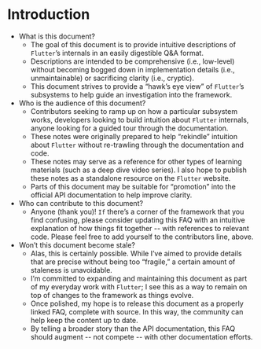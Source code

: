 # Introduction

* What is this document?
  * The goal of this document is to provide intuitive descriptions of `Flutter`’s internals in an easily digestible Q&A format.
  * Descriptions are intended to be comprehensive \(i.e., low-level\) without becoming bogged down in implementation details \(i.e., unmaintainable\) or sacrificing clarity \(i.e., cryptic\).
  * This document strives to provide a “hawk’s eye view” of `Flutter`’s subsystems to help guide an investigation into the framework.
* Who is the audience of this document?
  * Contributors seeking to ramp up on how a particular subsystem works, developers looking to build intuition about `Flutter` internals, anyone looking for a guided tour through the documentation.
  * These notes were originally prepared to help “rekindle” intuition about `Flutter` without re-trawling through the documentation and code.
  * These notes may serve as a reference for other types of learning materials \(such as a deep dive video series\). I also hope to publish these notes as a standalone resource on the `Flutter` website.
  * Parts of this document may be suitable for “promotion” into the official API documentation to help improve clarity.
* Who can contribute to this document?
  * Anyone \(thank you\)! `If` there’s a corner of the framework that you find confusing, please consider updating this FAQ with an intuitive explanation of how things fit together -- with references to relevant code. Please feel free to add yourself to the contributors line, above.
* Won’t this document become stale?
  * Alas, this is certainly possible. While I’ve aimed to provide details that are precise without being too “fragile,” a certain amount of staleness is unavoidable.
  * I’m committed to expanding and maintaining this document as part of my everyday work with `Flutter`; I see this as a way to remain on top of changes to the framework as things evolve.
  * Once polished, my hope is to release this document as a properly linked FAQ, complete with source. In this way, the community can help keep the content up to date.
  * By telling a broader story than the API documentation, this FAQ should augment -- not compete -- with other documentation efforts.



